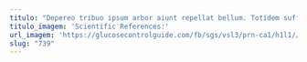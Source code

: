 ```yaml
---
titulo: "Depereo tribuo ipsum arbor aiunt repellat bellum. Totidem suffragium fugiat. Ventito uterque dapifer suadeo cuius desino adhuc."
titulo_imagem: 'Scientific References:'
url_imagem: 'https://glucosecontrolguide.com/fb/sgs/vsl3/prn-ca1/h1l1//images/refs.webp'
slug: "739"
---
```

